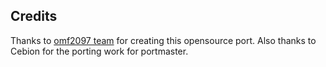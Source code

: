 ## Credits

Thanks to [omf2097 team](https://github.com/omf2097/openomf) for creating this opensource port.  Also thanks to Cebion for the porting work for portmaster.

